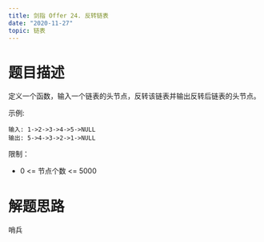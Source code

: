 ```yaml
---
title: 剑指 Offer 24. 反转链表
date: "2020-11-27"
topic: 链表
---
```

# 题目描述
定义一个函数，输入一个链表的头节点，反转该链表并输出反转后链表的头节点。

示例:
```
输入: 1->2->3->4->5->NULL
输出: 5->4->3->2->1->NULL
```

限制：
- 0 <= 节点个数 <= 5000

# 解题思路

哨兵